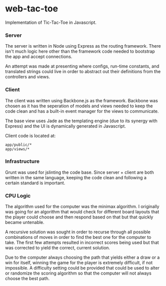 web-tac-toe
===========

Implementation of Tic-Tac-Toe in Javascript.

### Server

The server is written in Node using Express as the routing framework. There isn't much logic here other than the framework code needed to bootstrap the app and accept connections.

An attempt was made at presenting where configs, run-time constants, and translated strings could live in order to abstract out their definitions from the controllers and views.

### Client

The client was written using Backbone.js as the framework. Backbone was chosen as it has the seperation of models and views needed to keep the code clean and has a built-in event manager for the views to communicate.

The base view uses Jade as the templating engine (due to its synergy with Express) and the UI is dynamically generated in Javascript.

Client code is located at:

    app/public/*
    app/views/*
    
### Infrastructure

Grunt was used for jslinting the code base. Since server + client are both written in the same language, keeping the code clean and following a certain standard is important.

### CPU Logic

The algorithm used for the computer was the minimax algorithm. I originally was going for an algorithm that would check for different board layouts that the player could choose and then respond based on that but that quickly became untenable.

A recursive solution was sought in order to recurse through all possible combinations of moves in order to find the best one for the computer to take. The first few attempts resulted in incorrect scores being used but that was corrected to yield the correct, current solution.

Due to the computer always choosing the path that yields either a draw or a win for itself, winning the game for the player is extremely difficult, if not impossible. A difficulty setting could be provided that could be used to alter or randomize the scoring algorithm so that the computer will not always choose the best path.
